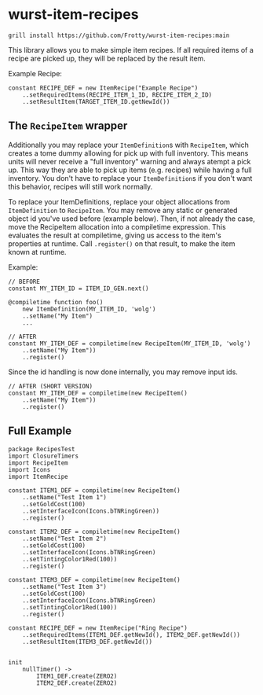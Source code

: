 # wurst-item-recipes

`grill install https://github.com/Frotty/wurst-item-recipes:main`
 
This library allows you to make simple item recipes. If all required items of a recipe are picked up, they will be replaced by the result item.

Example Recipe:

```wurst
constant RECIPE_DEF = new ItemRecipe("Example Recipe")
    ..setRequiredItems(RECIPE_ITEM_1_ID, RECIPE_ITEM_2_ID)
    ..setResultItem(TARGET_ITEM_ID.getNewId())
```

## The `RecipeItem` wrapper

Additionally you may replace your `ItemDefinition`s with `RecipeItem`, which creates a tome dummy allowing for pick up with full inventory.
This means units will never receive a "full inventory" warning and always atempt a pick up.
This way they are able to pick up items (e.g. recipes) while having a full inventory.
You don't have to replace your `ItemDefinition`s if you don't want this behavior, recipes will still work normally.

To replace your ItemDefinitions, replace your object allocations from `ItemDefinition` to `RecipeItem`. You may remove any static or generated object id you've used before (example below). Then, if not already the case, move the RecipeItem allocation into a compiletime expression. This evaluates the result at compiletime, giving us access to the item's properties at runtime. Call `.register()` on that result, to make the item known at runtime.

Example:

```wurst
// BEFORE
constant MY_ITEM_ID = ITEM_ID_GEN.next()

@compiletime function foo()
    new ItemDefinition(MY_ITEM_ID, 'wolg')
    ..setName("My Item")
    ...
```

```wurst
// AFTER
constant MY_ITEM_DEF = compiletime(new RecipeItem(MY_ITEM_ID, 'wolg')
    ..setName("My Item"))
    ..register()
```

Since the id handling is now done internally, you may remove input ids.

```wurst
// AFTER (SHORT VERSION)
constant MY_ITEM_DEF = compiletime(new RecipeItem()
    ..setName("My Item"))
    ..register()
```

## Full Example

```wurst
package RecipesTest
import ClosureTimers
import RecipeItem
import Icons
import ItemRecipe

constant ITEM1_DEF = compiletime(new RecipeItem()
    ..setName("Test Item 1")
    ..setGoldCost(100)
    ..setInterfaceIcon(Icons.bTNRingGreen))
    ..register()

constant ITEM2_DEF = compiletime(new RecipeItem()
    ..setName("Test Item 2")
    ..setGoldCost(100)
    ..setInterfaceIcon(Icons.bTNRingGreen)
    ..setTintingColor1Red(100))
    ..register()

constant ITEM3_DEF = compiletime(new RecipeItem()
    ..setName("Test Item 3")
    ..setGoldCost(100)
    ..setInterfaceIcon(Icons.bTNRingGreen)
    ..setTintingColor1Red(100))
    ..register()

constant RECIPE_DEF = new ItemRecipe("Ring Recipe")
    ..setRequiredItems(ITEM1_DEF.getNewId(), ITEM2_DEF.getNewId())
    ..setResultItem(ITEM3_DEF.getNewId())


init
    nullTimer() -> 
        ITEM1_DEF.create(ZERO2)
        ITEM2_DEF.create(ZERO2)
```


